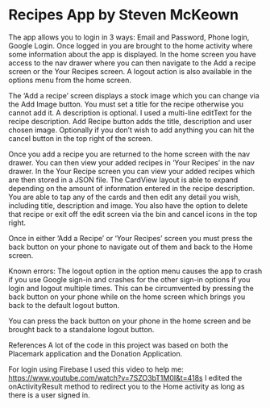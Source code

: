 # Recipes App by Steven McKeown
The app allows you to login in 3 ways: Email and Password, Phone login, Google Login.
Once logged in you are brought to the home activity where some information about the app is displayed.
In the home screen you have access to the nav drawer where you can then navigate to the Add a recipe screen or the Your Recipes screen.
A logout action is also available in the options menu from the home screen.

The ‘Add a recipe’ screen displays a stock image which you can change via the Add Image button. You must set a title for the recipe otherwise you cannot add it. A description is optional. I used a multi-line editText for the recipe description. Add Recipe button adds the title, description and user chosen image. Optionally if you don’t wish to add anything you can hit the cancel button in the top right of the screen.

Once you add a recipe you are returned to the home screen with the nav drawer. You can then view your added recipes in ‘Your Recipes’ in the nav drawer. In the Your Recipe screen you can view your added recipes which are then stored in a JSON file. The CardView layout is able to expand depending on the amount of information entered in the recipe description. You are able to tap any of the cards and then edit any detail you wish, including title, description and image. You also have the option to delete that recipe or exit off the edit screen via the bin and cancel icons in the top right.

Once in either ‘Add a Recipe’ or ‘Your Recipes’ screen you must press the back button on your phone to navigate out of them and back to the Home screen.

Known errors:
The logout option in the option menu causes the app to crash if you use Google sign-in and crashes for the other sign-in options if you login and logout multiple times. This can be circumvented by pressing the back button on your phone while on the home screen which brings you back to the default logout button.

You can press the back button on your phone in the home screen and be brought back to a standalone logout button.

References
A lot of the code in this project was based on both the Placemark application and the Donation Application.

For login using Firebase I used this video to help me: https://www.youtube.com/watch?v=7SZO3bT1M0I&t=418s
I edited the onActivityResult method to redirect you to the Home activity as long as there is a user signed in.

